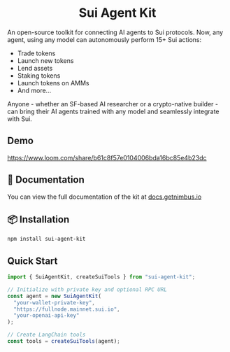 <div align="center">

# Sui Agent Kit

</div>

An open-source toolkit for connecting AI agents to Sui protocols. Now, any agent, using any model can autonomously perform 15+ Sui actions:

- Trade tokens
- Launch new tokens
- Lend assets
- Staking tokens
- Launch tokens on AMMs
- And more...

Anyone - whether an SF-based AI researcher or a crypto-native builder - can bring their AI agents trained with any model and seamlessly integrate with Sui.

## Demo

https://www.loom.com/share/b61c8f57e0104006bda16bc85e4b23dc

## 📃 Documentation
You can view the full documentation of the kit at [docs.getnimbus.io](https://docs.getnimbus.io)

## 📦 Installation

```bash
npm install sui-agent-kit
```

## Quick Start

```typescript
import { SuiAgentKit, createSuiTools } from "sui-agent-kit";

// Initialize with private key and optional RPC URL
const agent = new SuiAgentKit(
  "your-wallet-private-key",
  "https://fullnode.mainnet.sui.io",
  "your-openai-api-key"
);

// Create LangChain tools
const tools = createSuiTools(agent);
```